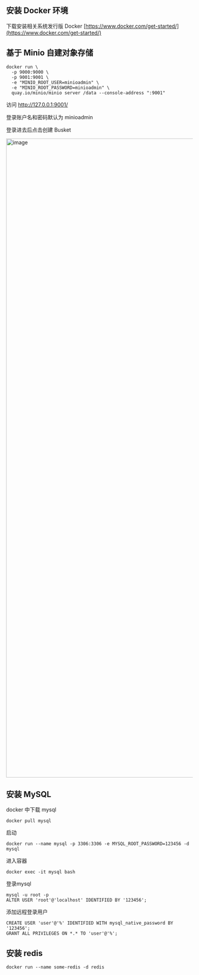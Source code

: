 ## 安装 Docker 环境

下载安装相关系统发行版 Docker
[https://www.docker.com/get-started/](https://www.docker.com/get-started/)

## 基于 Minio 自建对象存储

```shell
docker run \
  -p 9000:9000 \
  -p 9001:9001 \
  -e "MINIO_ROOT_USER=minioadmin" \
  -e "MINIO_ROOT_PASSWORD=minioadmin" \
  quay.io/minio/minio server /data --console-address ":9001"
```

访问 http://127.0.0.1:9001/ 

登录账户名和密码默认为 minioadmin

登录进去后点击创建 Busket 

<img width="1725" alt="image" src="https://user-images.githubusercontent.com/40495740/167343233-202e18fb-6172-4230-868b-25d6613452fd.png">

## 安装 MySQL

docker 中下载 mysql
```
docker pull mysql
```
启动
```
docker run --name mysql -p 3306:3306 -e MYSQL_ROOT_PASSWORD=123456 -d mysql
```
进入容器
```
docker exec -it mysql bash
```
登录mysql
```
mysql -u root -p
ALTER USER 'root'@'localhost' IDENTIFIED BY '123456';
```
添加远程登录用户
```
CREATE USER 'user'@'%' IDENTIFIED WITH mysql_native_password BY '123456';
GRANT ALL PRIVILEGES ON *.* TO 'user'@'%';
```

## 安装 redis

```shell
docker run --name some-redis -d redis
```
